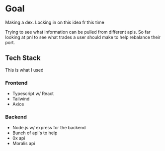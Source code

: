 # Goal
Making a dex. Locking in on this idea fr this time

Trying to see what information can be pulled from different apis.
So far looking at pnl to see what trades a user should make to help rebalance their port.

## Tech Stack
This is what I used

### Frontend 
* Typescript w/ React
* Tailwind
* Axios

### Backend
* Node.js w/ express for the backend
* Bunch of api's to help
*   0x api
*   Moralis api 



